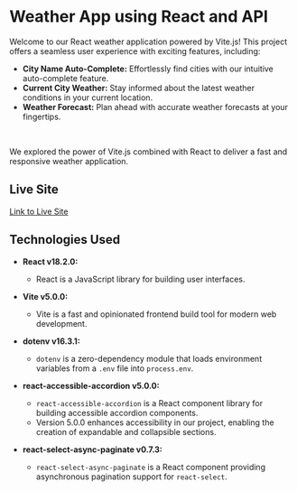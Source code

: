 # Weather App using React and API

Welcome to our React weather application powered by Vite.js! This project offers a seamless user experience with exciting features, including:

- **City Name Auto-Complete:** Effortlessly find cities with our intuitive auto-complete feature.
- **Current City Weather:** Stay informed about the latest weather conditions in your current location.
- **Weather Forecast:** Plan ahead with accurate weather forecasts at your fingertips.
<p>&nbsp;</p>
  We explored the power of Vite.js combined with React to deliver a fast and responsive weather application.

## Live Site

[Link to Live Site](https://your-live-site-url.com)

## Technologies Used

- **React v18.2.0:**

  - React is a JavaScript library for building user interfaces.

- **Vite v5.0.0:**

  - Vite is a fast and opinionated frontend build tool for modern web development.

- **dotenv v16.3.1:**

  - `dotenv` is a zero-dependency module that loads environment variables from a `.env` file into `process.env`.

- **react-accessible-accordion v5.0.0:**

  - `react-accessible-accordion` is a React component library for building accessible accordion components.
  - Version 5.0.0 enhances accessibility in our project, enabling the creation of expandable and collapsible sections.

- **react-select-async-paginate v0.7.3:**

  - `react-select-async-paginate` is a React component providing asynchronous pagination support for `react-select`.
